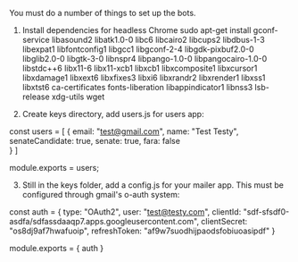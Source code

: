 You must do a number of things to set up the bots.

1) Install dependencies for headless Chrome
sudo apt-get install gconf-service libasound2 libatk1.0-0 libc6 libcairo2 libcups2 libdbus-1-3 libexpat1 libfontconfig1 libgcc1 libgconf-2-4 libgdk-pixbuf2.0-0 libglib2.0-0 libgtk-3-0 libnspr4 libpango-1.0-0 libpangocairo-1.0-0 libstdc++6 libx11-6 libx11-xcb1 libxcb1 libxcomposite1 libxcursor1 libxdamage1 libxext6 libxfixes3 libxi6 libxrandr2 libxrender1 libxss1 libxtst6 ca-certificates fonts-liberation libappindicator1 libnss3 lsb-release xdg-utils wget

2) Create keys directory, add users.js for users app:

const users = [
{
    email: "test@gmail.com",
    name: "Test Testy",
    senateCandidate: true,
    senate: true,
    fara: false    
}
]
  
  module.exports = users;

  3) Still in the keys folder, add a config.js for your mailer app. This must be configured through gmail's o-auth system:

  const auth = {
    type: "OAuth2",
    user: "test@testy.com",
    clientId: "sdf-sfsdf0-asdfa/sdfassdaaqp7.apps.googleusercontent.com",
    clientSecret: "os8dj9af7hwafuoip",
    refreshToken: "af9w7suodhijpaodsfobiuoasipdf"
  }
  
  module.exports = {
    auth
  }
